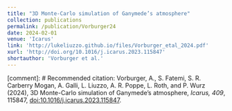 ```yaml
---
title: "3D Monte-Carlo simulation of Ganymede’s atmosphere"
collection: publications
permalink: /publication/Vorburger24
date: 2024-02-01
venue: 'Icarus'
link: 'http://lukeliuzzo.github.io/files/Vorburger_etal_2024.pdf'
xurl: 'http://doi.org/10.1016/j.icarus.2023.115847'
shortauthor: 'Vorburger et al.'
---
```


[comment]: # Recommended citation: Vorburger, A., S. Fatemi, S. R. Carberry Mogan, A. Galli, L. Liuzzo, A. R. Poppe, L. Roth, and P. Wurz (2024), 3D Monte-Carlo simulation of Ganymede’s atmosphere, <i>Icarus, 409</i>, 115847, [doi:10.1016/j.icarus.2023.115847](https://doi.org/10.1016/j.icarus.2023.115847).
